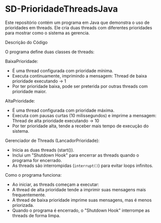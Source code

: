 # SD-PrioridadeThreadsJava

Este repositório contém um programa em Java que demonstra o uso de prioridades em threads. Ele cria duas threads com diferentes prioridades para mostrar como o sistema as gerencia.

Descrição do Código

O programa define duas classes de threads:

BaixaPrioridade:
- É uma thread configurada com prioridade mínima.
- Executa continuamente, imprimindo a mensagem:
  Thread de baixa prioridade executando -> 1
- Por ter prioridade baixa, pode ser preterida por outras threads com prioridade maior.

AltaPrioridade:
- É uma thread configurada com prioridade máxima.
- Executa com pausas curtas (10 milissegundos) e imprime a mensagem:
  Thread de alta prioridade executando -> 10
- Por ter prioridade alta, tende a receber mais tempo de execução do sistema.

Gerenciador de Threads (LancadorPrioridade):
- Inicia as duas threads (start()).
- Inclui um "Shutdown Hook" para encerrar as threads quando o programa for encerrado.
- As threads são interrompidas (`interrupt()`) para evitar loops infinitos.

Como o programa funciona:
- Ao iniciar, as threads começam a executar:
- A thread de alta prioridade tende a imprimir suas mensagens mais frequentemente.
- A thread de baixa prioridade imprime suas mensagens, mas é menos priorizada.
- Quando o programa é encerrado, o "Shutdown Hook" interrompe as threads de forma limpa.
